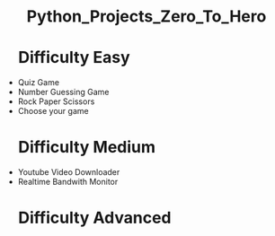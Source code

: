 <center><h1>Python_Projects_Zero_To_Hero</h1></center>
<ul>
  <h1>Difficulty Easy</h1>
  <li>Quiz Game</li>
  <li>Number Guessing Game</li>
  <li>Rock Paper Scissors</li>
  <li>Choose your game</li>
  <h1>Difficulty Medium</h1>
  <li>Youtube Video Downloader</li>
  <li>Realtime Bandwith Monitor</li>
  <h1>Difficulty Advanced</h1>
  
  
</ul>
